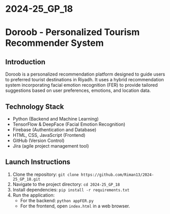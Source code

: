 # 2024-25_GP_18
# Doroob - Personalized Tourism Recommender System

## Introduction
Doroob is a personalized recommendation platform designed to guide users to preferred tourist destinations in Riyadh. 
It uses a hybrid recommendation system incorporating facial emotion recognition (FER) to provide tailored suggestions based on user preferences, emotions, and location data.

## Technology Stack
- Python (Backend and Machine Learning)
- TensorFlow & DeepFace (Facial Emotion Recognition)
- Firebase (Authentication and Database)
- HTML, CSS, JavaScript (Frontend)
- GitHub (Version Control)
- Jira (agile project management tool)

  
## Launch Instructions
1. Clone the repository: `git clone https://github.com/Riman13/2024-25_GP_18.git`
2. Navigate to the project directory: `cd 2024-25_GP_18`
3. Install dependencies: `pip install -r requirements.txt`
4. Run the application:
   - For the backend: `python appFER.py`
   - For the frontend, open `index.html` in a web browser.
